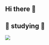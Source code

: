 ## Hi there 👋

## 📖 studying 📖
<div style="display:flex; flex-direction:row;">
<img src="https://img.shields.io/badge/Python-3776AB?style=for-the-badge&logo=python&logoColor=white">
</div>
